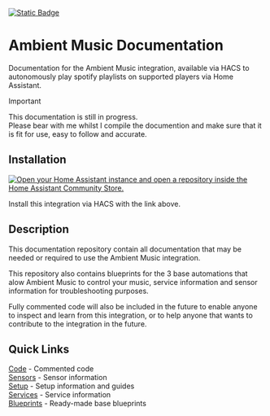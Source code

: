 [![Static Badge](https://img.shields.io/badge/HACS-Custom-41BDF5?style=for-the-badge&logo=homeassistantcommunitystore&logoColor=white)](https://github.com/hacs/integration)  

# Ambient Music Documentation

Documentation for the Ambient Music integration, available via HACS to autonomously play spotify playlists on supported players via Home Assistant.

> [!IMPORTANT]
> This documentation is still in progress.  
> Please bear with me whilst I compile the documention and make sure that it is fit for use, easy to follow and accurate.

## Installation

[![Open your Home Assistant instance and open a repository inside the Home Assistant Community Store.](https://my.home-assistant.io/badges/hacs_repository.svg)](https://my.home-assistant.io/redirect/hacs_repository/?owner=connochio&repository=ambient_music&category=Integration)

Install this integration via HACS with the link above.

## Description

This documentation repository contain all documentation that may be needed or required to use the Ambient Music integration.  

This repository also contains blueprints for the 3 base automations that alow Ambient Music to control your music, service information and sensor information for troubleshooting purposes.  

Fully commented code will also be included in the future to enable anyone to inspect and learn from this integration, or to help anyone that wants to contribute to the integration in the future.

## Quick Links

[Code](https://github.com/connochio/ambient_music_documentation/tree/main/Documentation/Code) - Commented code  
[Sensors](https://github.com/connochio/ambient_music_documentation/tree/main/Documentation/Sensors) - Sensor information  
[Setup](https://github.com/connochio/ambient_music_documentation/tree/main/Documentation/Setup) - Setup information and guides  
[Services](https://github.com/connochio/ambient_music_documentation/tree/main/Documentation/Services) - Service information  
[Blueprints](https://github.com/connochio/ambient_music_documentation/tree/main/Documentation/Blueprints) - Ready-made base blueprints  
